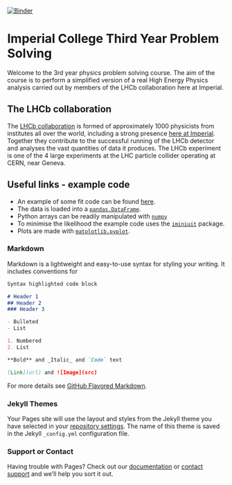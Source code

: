 
[![Binder](https://mybinder.org/badge_logo.svg)](https://mybinder.org/v2/gh/mesmith75/ic-teach-kstmumu-public/main)

# Imperial College Third Year Problem Solving

Welcome to the 3rd year physics problem solving course. The aim of the course is to perform a simplified version of a real High Energy Physics analysis carried out by members of the LHCb collaboration here at Imperial.

## The LHCb collaboration

The [LHCb collaboration](http://lhcb-public.web.cern.ch/) is formed of approximately 1000 physicists from institutes all over the world, including a strong presence [here at Imperial](https://www.imperial.ac.uk/high-energy-physics/research/experiments/lhcb/). Together they contribute to the successful running of the LHCb detector and analyses the vast quantities of data it produces. The LHCb experiment is one of the 4 large experiments at the LHC particle collider operating at CERN, near Geneva. 

## Useful links - example code

- An example of some fit code can be found [here](https://github.com/mesmith75/ic-teach-kstmumu-public/blob/main/starter_notebook.ipynb).
- The data is loaded into a [`pandas.DataFrame`](https://pandas.pydata.org/docs/reference/api/pandas.DataFrame.html).
- Python arrays can be readily manipulated with [`numpy`](https://numpy.org/)
- To minimise the likelihood the example code uses the [`iminiuit`](https://pypi.org/project/iminuit/) package.
- Plots are made with [`matplotlib.pyplot`](https://matplotlib.org/stable/api/_as_gen/matplotlib.pyplot.html).

### Markdown

Markdown is a lightweight and easy-to-use syntax for styling your writing. It includes conventions for

```markdown
Syntax highlighted code block

# Header 1
## Header 2
### Header 3

- Bulleted
- List

1. Numbered
2. List

**Bold** and _Italic_ and `Code` text

[Link](url) and ![Image](src)
```

For more details see [GitHub Flavored Markdown](https://guides.github.com/features/mastering-markdown/).

### Jekyll Themes

Your Pages site will use the layout and styles from the Jekyll theme you have selected in your [repository settings](https://github.com/mesmith75/ic-teach-kstmumu-public/settings/pages). The name of this theme is saved in the Jekyll `_config.yml` configuration file.

### Support or Contact

Having trouble with Pages? Check out our [documentation](https://docs.github.com/categories/github-pages-basics/) or [contact support](https://support.github.com/contact) and we’ll help you sort it out.
